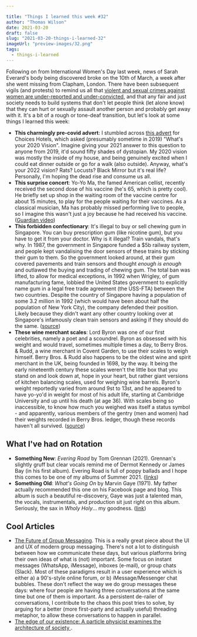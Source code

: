 ```yaml
---

title: "Things I learned this week #32"
author: "Thomas Wilson"
date: 2021-03-20
draft: false
slug: "2021-03-20-things-i-learned-32"
imageUrl: "preview-images/32.png"
tags:
  - things-i-learned
---
```


Following on from International Women's Day last week, news of Sarah Everard's body being discovered broke on the 10th of March, a week after she went missing from Clapham, London. There have been subsequent vigils (and protests) to remind us all that [violent and sexual crimes against women are under-reported and under-convicted](https://www.who.int/news/item/09-03-2021-devastatingly-pervasive-1-in-3-women-globally-experience-violence), and that any fair and just society needs to build systems that don't let people think (let alone know) that they can hurt or sexually assault another person and probably get away with it. It's a bit of a rough or tone-deaf transition, but let's look at some things I learned this week:

- **This charmingly pre-covid advert**: I stumbled across [this advert](https://preview.redd.it/7bip7x8yl5m61.jpg?width=960&crop=smart&auto=webp&s=861e8a1096d8b66130f925d70743c018b35e3afd) for Choices Hotels, which asked (presumably sometime in 2019) "What's your 2020 Vision". Imagine giving your 2021 answer to this question to anyone from 2019, it'd sound fifty shades of dystopian. My 2020 vision was mostly the inside of my house, and being genuinely excited when I could eat dinner outside or go for a walk (also outside). Anyway, what's your 2022 vision? Rats? Locusts? Black Mirror but it's real life? Personally, I'm hoping the dead rise and consume us all.
- **This surprise concert**: Yo-Yo Ma, the famed American cellist, recently received the second dose of his vaccine (he's 65, which is pretty cool). He briefly set up shop in the waiting room of the vaccine centre for about 15 minutes, to play for the people waiting for their vaccines. As a classical musician, Ma has probably missed performing live to people, so I imagine this wasn't just a joy because he had received his vaccine. ([Guardian video](https://www.youtube.com/watch?v=BWWzmha1_jE))
- **This forbidden confectionary**: It's illegal to buy or sell chewing gum in Singapore. You can buy prescription gum (like nicotine gum), but you have to get it from your doctor. Why is it illegal? Train vandals, that's why. In 1987, the government in Singapore funded a \$5b railway system, and people kept vandalising the door sensors of these trains by sticking their gum to them. So the government looked around, at their gum covered pavements and train sensors and thought _enough is enough_ and outlawed the buying and trading of chewing gum. The total ban was lifted, to allow for medical exceptions, in 1992 when Wrigley, of gum manufacturing fame, lobbied the United States government to explicitly name gum in a legal free trade agreement (the USS-FTA) between the two countries. Despite the country of Singapore having a population of some 3.2 million in 1992 (which would have been about half the population of New York City), the company defended their position. Likely because they didn't want any other country looking over at Singapore's infamously clean train sensors and asking if they should do the same. ([source](https://en.wikipedia.org/wiki/Chewing_gum_sales_ban_in_Singapore))
- **These wine merchant scales**: Lord Byron was one of our first celebrities, namely a poet and a scoundrel. Byron as obsessed with his weight and would travel, sometimes multiple times a day, to Berry Bros. & Rudd, a wine merchant in Covent Garden, to use their scales to weigh himself. Berry Bros. & Rudd also happens to be the oldest wine and spirit merchant in the UK, being founded in 1698, by the way. It being the early nineteenth century these scales weren't the little box that you stand on and look down at, hope in your heart, but rather giant versions of kitchen balancing scales, used for weighing wine barrels. Byron's weight reportedly varied from around 9st to 13st, and he appeared to have yo-yo'd in weight for most of his adult life, starting at Cambridge University and up until his death (at age 36). With scales being so inaccessible, to know how much you weighed was itself a status symbol - and apparently, various members of the gentry (men and women) had their weights recorded in Berry Bros. ledger, though these records haven't all survived. ([source](https://hekint.org/2018/10/05/lord-byron-and-his-strange-relationship-with-food/))

## What I've had on Rotation

- **Something New**: _Evering Road_ by Tom Grennan (2021). Grennan's slightly gruff but clear vocals remind me of Dermot Kennedy or James Bay (in his first album). Evering Road is full of poppy ballads and I hope this comes to be one of my albums of Summer 2021. ([links](https://songwhip.com/tom-grennan/evering-road))
- **Something Old**: _What's Going On_ by Marvin Gaye (1971). My father actually recommended this one on his Facebook page and blog. This album is such a beautiful re-discovery, Gaye was just a talented man, the vocals, instrumentals, and production sit just right on this album. Seriously, the sax in _Wholy Holy_... my goodness. ([link](https://songwhip.com/marvin-gaye/whatsgoingon))

## Cool Articles

- [The Future of Group Messaging](https://thejarren.com/group-messaging/). This is a really great piece about the UI and UX of modern group messaging. There's not a lot to distinguish between how we communicate these days, but various platforms bring their own ideas of what is (not) important. Some focus on instant messages (WhatsApp, iMessage), inboxes (e-mail), or group chats (Slack). Most of these paradigms result in a user experience which is either a) a 90's-style online forum, or b) iMessage/Messenger chat bubbles. These don't reflect the way we do group messages these days: where four people are having three conversations at the same time but one of them is important. As a persistent de-railer of conversations, I contribute to the chaos this post tries to solve, by arguing for a better (more first-party and actually useful) threading metaphor, to allow these conversations to happen in parallel.
- [The edge of our existence: A particle physicist examines the architecture of society ](https://thebulletin.org/premium/2020-12/the-edge-of-our-existence-a-particle-physicist-examines-the-architecture-of-society).
